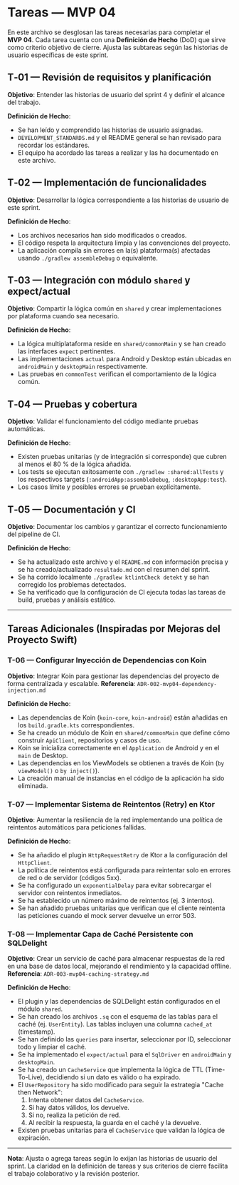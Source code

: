 # Tareas — MVP 04

En este archivo se desglosan las tareas necesarias para completar el **MVP 04**.  Cada
tarea cuenta con una **Definición de Hecho** (DoD) que sirve como criterio
objetivo de cierre.  Ajusta las subtareas según las historias de usuario
específicas de este sprint.

## T‑01 — Revisión de requisitos y planificación
**Objetivo**: Entender las historias de usuario del sprint 4 y definir el
alcance del trabajo.

**Definición de Hecho**:

- Se han leído y comprendido las historias de usuario asignadas.
- `DEVELOPMENT_STANDARDS.md` y el README general se han revisado para
  recordar los estándares.
- El equipo ha acordado las tareas a realizar y las ha documentado en este
  archivo.

## T‑02 — Implementación de funcionalidades
**Objetivo**: Desarrollar la lógica correspondiente a las historias de usuario
de este sprint.

**Definición de Hecho**:

- Los archivos necesarios han sido modificados o creados.
- El código respeta la arquitectura limpia y las convenciones del proyecto.
- La aplicación compila sin errores en la(s) plataforma(s) afectadas usando
  `./gradlew assembleDebug` o equivalente.

## T‑03 — Integración con módulo `shared` y expect/actual
**Objetivo**: Compartir la lógica común en `shared` y crear implementaciones
por plataforma cuando sea necesario.

**Definición de Hecho**:

- La lógica multiplataforma reside en `shared/commonMain` y se han creado
  las interfaces `expect` pertinentes.
- Las implementaciones `actual` para Android y Desktop están ubicadas en
  `androidMain` y `desktopMain` respectivamente.
- Las pruebas en `commonTest` verifican el comportamiento de la lógica común.

## T‑04 — Pruebas y cobertura
**Objetivo**: Validar el funcionamiento del código mediante pruebas
automáticas.

**Definición de Hecho**:

- Existen pruebas unitarias (y de integración si corresponde) que cubren
  al menos el 80 % de la lógica añadida.
- Los tests se ejecutan exitosamente con `./gradlew :shared:allTests` y los
  respectivos targets (`:androidApp:assembleDebug`, `:desktopApp:test`).
- Los casos límite y posibles errores se prueban explícitamente.

## T‑05 — Documentación y CI
**Objetivo**: Documentar los cambios y garantizar el correcto funcionamiento del
pipeline de CI.

**Definición de Hecho**:

- Se ha actualizado este archivo y el `README.md` con información precisa y
  se ha creado/actualizado `resultado.md` con el resumen del sprint.
- Se ha corrido localmente `./gradlew ktlintCheck detekt` y se han
  corregido los problemas detectados.
- Se ha verificado que la configuración de CI ejecuta todas las tareas de
  build, pruebas y análisis estático.

---
## Tareas Adicionales (Inspiradas por Mejoras del Proyecto Swift)

### T-06 — Configurar Inyección de Dependencias con Koin
**Objetivo**: Integrar Koin para gestionar las dependencias del proyecto de forma centralizada y escalable.
**Referencia**: `ADR-002-mvp04-dependency-injection.md`

**Definición de Hecho**:
- Las dependencias de Koin (`koin-core`, `koin-android`) están añadidas en los `build.gradle.kts` correspondientes.
- Se ha creado un módulo de Koin en `shared/commonMain` que define cómo construir `ApiClient`, repositorios y casos de uso.
- Koin se inicializa correctamente en el `Application` de Android y en el `main` de Desktop.
- Las dependencias en los ViewModels se obtienen a través de Koin (`by viewModel()` o `by inject()`).
- La creación manual de instancias en el código de la aplicación ha sido eliminada.

### T-07 — Implementar Sistema de Reintentos (Retry) en Ktor
**Objetivo**: Aumentar la resiliencia de la red implementando una política de reintentos automáticos para peticiones fallidas.

**Definición de Hecho**:
- Se ha añadido el plugin `HttpRequestRetry` de Ktor a la configuración del `HttpClient`.
- La política de reintentos está configurada para reintentar solo en errores de red o de servidor (códigos 5xx).
- Se ha configurado un `exponentialDelay` para evitar sobrecargar el servidor con reintentos inmediatos.
- Se ha establecido un número máximo de reintentos (ej. 3 intentos).
- Se han añadido pruebas unitarias que verifican que el cliente reintenta las peticiones cuando el mock server devuelve un error 503.

### T-08 — Implementar Capa de Caché Persistente con SQLDelight
**Objetivo**: Crear un servicio de caché para almacenar respuestas de la red en una base de datos local, mejorando el rendimiento y la capacidad offline.
**Referencia**: `ADR-003-mvp04-caching-strategy.md`

**Definición de Hecho**:
- El plugin y las dependencias de SQLDelight están configurados en el módulo `shared`.
- Se han creado los archivos `.sq` con el esquema de las tablas para el caché (ej. `UserEntity`). Las tablas incluyen una columna `cached_at` (timestamp).
- Se han definido las `queries` para insertar, seleccionar por ID, seleccionar todo y limpiar el caché.
- Se ha implementado el `expect/actual` para el `SqlDriver` en `androidMain` y `desktopMain`.
- Se ha creado un `CacheService` que implementa la lógica de TTL (Time-To-Live), decidiendo si un dato es válido o ha expirado.
- El `UserRepository` ha sido modificado para seguir la estrategia "Cache then Network":
    1. Intenta obtener datos del `CacheService`.
    2. Si hay datos válidos, los devuelve.
    3. Si no, realiza la petición de red.
    4. Al recibir la respuesta, la guarda en el caché y la devuelve.
- Existen pruebas unitarias para el `CacheService` que validan la lógica de expiración.

---

**Nota**: Ajusta o agrega tareas según lo exijan las historias de usuario del
sprint.  La claridad en la definición de tareas y sus criterios de cierre
facilita el trabajo colaborativo y la revisión posterior.